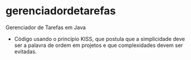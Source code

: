 # gerenciadordetarefas

Gerenciador de Tarefas em Java 

- Código usando o  princípio KISS, que postula que a simplicidade deve ser a palavra de ordem em projetos e que complexidades devem ser evitadas.
